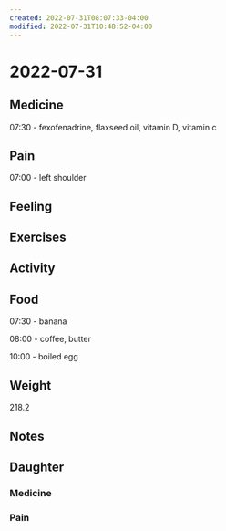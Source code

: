 ```yaml
---
created: 2022-07-31T08:07:33-04:00
modified: 2022-07-31T10:48:52-04:00
---
```


# 2022-07-31

## Medicine

07:30 - fexofenadrine, flaxseed oil, vitamin D, vitamin c 

## Pain

07:00 - left shoulder 

## Feeling


## Exercises


## Activity


## Food

07:30 - banana

08:00 - coffee, butter 

10:00 - boiled egg


## Weight

218.2


## Notes


## Daughter


### Medicine


### Pain
